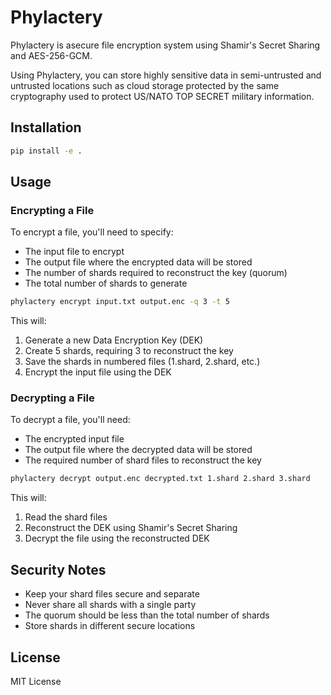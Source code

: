 # Phylactery

Phylactery is asecure file encryption system using Shamir's Secret Sharing and AES-256-GCM.

Using Phylactery, you can store highly sensitive data in semi-untrusted and untrusted locations such as cloud storage protected by the same cryptography used to protect US/NATO TOP SECRET military information. 

## Installation

```bash
pip install -e .
```

## Usage

### Encrypting a File

To encrypt a file, you'll need to specify:
- The input file to encrypt
- The output file where the encrypted data will be stored
- The number of shards required to reconstruct the key (quorum)
- The total number of shards to generate

```bash
phylactery encrypt input.txt output.enc -q 3 -t 5
```

This will:
1. Generate a new Data Encryption Key (DEK)
2. Create 5 shards, requiring 3 to reconstruct the key
3. Save the shards in numbered files (1.shard, 2.shard, etc.)
4. Encrypt the input file using the DEK

### Decrypting a File

To decrypt a file, you'll need:
- The encrypted input file
- The output file where the decrypted data will be stored
- The required number of shard files to reconstruct the key

```bash
phylactery decrypt output.enc decrypted.txt 1.shard 2.shard 3.shard
```

This will:
1. Read the shard files
2. Reconstruct the DEK using Shamir's Secret Sharing
3. Decrypt the file using the reconstructed DEK

## Security Notes

- Keep your shard files secure and separate
- Never share all shards with a single party
- The quorum should be less than the total number of shards
- Store shards in different secure locations

## License

MIT License
